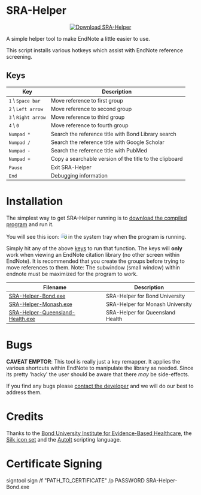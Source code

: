 SRA-Helper
==========

<p align="center"><a href="https://github.com/IEBH/SRA-Helper/raw/master/builds/SRA-Helper-Bond.exe">
  <img src="https://raw.githubusercontent.com/IEBH/SRA-Helper/master/src/img/download.png" alt="Download SRA-Helper"/>
</a></p>

A simple helper tool to make EndNote a little easier to use.

This script installs various hotkeys which assist with EndNote reference screening.


Keys
----

| Key                 | Description                                             |
|---------------------|---------------------------------------------------------|
| `1` \ `Space bar`   | Move reference to first group                           |
| `2` \ `Left arrow`  | Move reference to second group                          |
| `3` \ `Right arrow` | Move reference to third group                           |
| `4` \ `0`           | Move reference to fourth group                          |
| `Numpad *`          | Search the reference title with Bond Library search     |
| `Numpad /`          | Search the reference title with Google Scholar          |
| `Numpad -`          | Search the reference title with PubMed                  |
| `Numpad +`          | Copy a searchable version of the title to the clipboard |
| `Pause`             | Exit SRA-Helper                                         |
| `End`               | Debugging information                                   |



Installation
============
The simplest way to get SRA-Helper running is to [download the compiled program](./builds/SRA-Helper.exe) and run it.

You will see this icon: ![SRA-Helper tray icon](src/SRA-Helper.png) in the system tray when the program is running.

Simply hit any of the above [keys](#keys) to run that function. The keys will **only** work when viewing an EndNote citation library (no other screen within EndNote). It is recommended that you create the groups before trying to move references to them. Note: The subwindow (small window) within endnote must be maximized for the program to work.


| Filename                                                                                      | Description                      |
|-----------------------------------------------------------------------------------------------|----------------------------------|
| [SRA-Helper-Bond.exe](./builds/SRA-Helper-Bond.exe)     | SRA-Helper for Bond University   |
| [SRA-Helper-Monash.exe](./builds/SRA-Helper-Monash.exe) | SRA-Helper for Monash University |
| [SRA-Helper-Queensland-Health.exe](./builds/SRA-Helper-Queensland-Health.exe) | SRA-Helper for Queensland Health |


Bugs
====
**CAVEAT EMPTOR**: This tool is really just a key remapper. It applies the various shortcuts within EndNote to manipulate the library as needed. Since its pretty 'hacky' the user should be aware that there *may* be side-effects.

If you find any bugs please [contact the developer](mailto:matt_carter@bond.edu.au) and we will do our best to address them.


Credits
=======
Thanks to the [Bond University Institute for Evidence-Based Healthcare](https://iebh.bond.edu.au), the [Silk icon set](http://www.famfamfam.com/lab/icons/silk) and the [AutoIt](http://autoitscript.com) scripting language.

Certificate Signing
===================
signtool sign /f "PATH_TO_CERTIFICATE" /p PASSWORD SRA-Helper-Bond.exe
